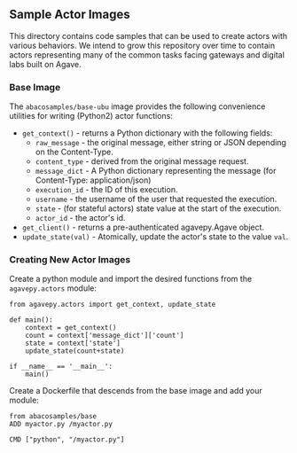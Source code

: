 ## Sample Actor Images ##

This directory contains code samples that can be used to create actors with various behaviors. We intend to grow this
repository over time to contain actors representing many of the common tasks facing gateways and digital labs built
on Agave.


### Base Image ###
The `abacosamples/base-ubu` image provides the following convenience utilities for writing (Python2) actor functions:
  * `get_context()` - returns a Python dictionary with the following fields:
    * `raw_message` - the original message, either string or JSON depending on the Content-Type.
    * `content_type` - derived from the original message request.
    * `message_dict` - A Python dictionary representing the message (for Content-Type: application/json)
    * `execution_id` - the ID of this execution.
    * `username` - the username of the user that requested the execution.
    * `state` - (for stateful actors) state value at the start of the execution.
    * `actor_id` - the actor's id.
  * `get_client()` - returns a pre-authenticated agavepy.Agave object.
  * `update_state(val)` - Atomically, update the actor's state to the value `val`.


### Creating New Actor Images ###
Create a python module and import the desired functions from the `agavepy.actors` module:
```
from agavepy.actors import get_context, update_state

def main():
    context = get_context()
    count = context['message_dict']['count']
    state = context['state']
    update_state(count+state)

if __name__ == '__main__':
    main()
```

Create a Dockerfile that descends from the base image and add your module:
```
from abacosamples/base
ADD myactor.py /myactor.py

CMD ["python", "/myactor.py"]
```


